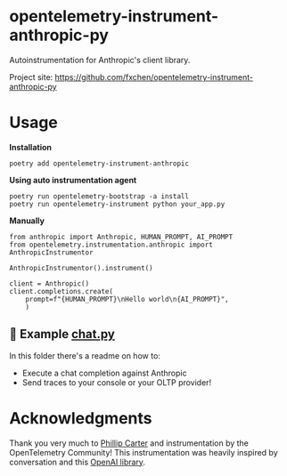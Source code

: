 # opentelemetry-instrument-anthropic-py

Autoinstrumentation for Anthropic's client library.

Project site: https://github.com/fxchen/opentelemetry-instrument-anthropic-py

# Usage

**Installation**

```
poetry add opentelemetry-instrument-anthropic
```

**Using auto instrumentation agent**

```
poetry run opentelemetry-bootstrap -a install
poetry run opentelemetry-instrument python your_app.py
```

**Manually**

```
from anthropic import Anthropic, HUMAN_PROMPT, AI_PROMPT
from opentelemetry.instrumentation.anthropic import AnthropicInstrumentor

AnthropicInstrumentor().instrument()

client = Anthropic()
client.completions.create(
    prompt=f"{HUMAN_PROMPT}\nHello world\n{AI_PROMPT}",
    )
```

## 🔗 Example [chat.py]([./example](https://github.com/fxchen/opentelemetry-instrument-anthropic-py/tree/main/example))

In this folder there's a readme on how to:

- Execute a chat completion against Anthropic
- Send traces to your console or your OLTP provider!

# Acknowledgments

Thank you very much to [Phillip Carter](https://github.com/cartermp) and instrumentation by the OpenTelemetry Community! This instrumentation was heavily inspired by conversation and this [OpenAI library](https://github.com/cartermp/opentelemetry-instrument-openai-py/tree/main).
